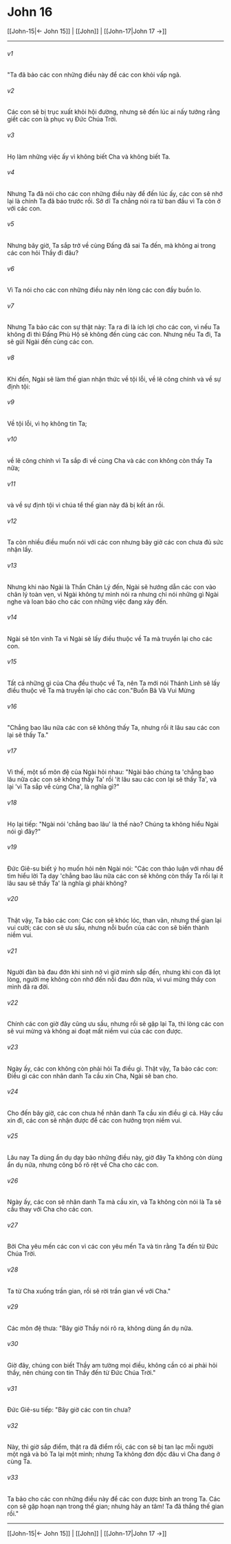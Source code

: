 # John 16

[[John-15|← John 15]] | [[John]] | [[John-17|John 17 →]]
***



###### v1 
"Ta đã bảo các con những điều này để các con khỏi vấp ngã. 

###### v2 
Các con sẽ bị trục xuất khỏi hội đường, nhưng sẽ đến lúc ai nấy tưởng rằng giết các con là phục vụ Đức Chúa Trời. 

###### v3 
Họ làm những việc ấy vì không biết Cha và không biết Ta. 

###### v4 
Nhưng Ta đã nói cho các con những điều này để đến lúc ấy, các con sẽ nhớ lại là chính Ta đã báo trước rồi. Sở dĩ Ta chẳng nói ra từ ban đầu vì Ta còn ở với các con. 

###### v5 
Nhưng bây giờ, Ta sắp trở về cùng Đấng đã sai Ta đến, mà không ai trong các con hỏi Thầy đi đâu? 

###### v6 
Vì Ta nói cho các con những điều này nên lòng các con đầy buồn lo. 

###### v7 
Nhưng Ta bảo các con sự thật này: Ta ra đi là ích lợi cho các con, vì nếu Ta không đi thì Đấng Phù Hộ sẽ không đến cùng các con. Nhưng nếu Ta đi, Ta sẽ gửi Ngài đến cùng các con. 

###### v8 
Khi đến, Ngài sẽ làm thế gian nhận thức về tội lỗi, về lẽ công chính và về sự định tội: 

###### v9 
Về tội lỗi, vì họ không tin Ta; 

###### v10 
về lẽ công chính vì Ta sắp đi về cùng Cha và các con không còn thấy Ta nữa; 

###### v11 
và về sự định tội vì chúa tể thế gian này đã bị kết án rồi. 

###### v12 
Ta còn nhiều điều muốn nói với các con nhưng bây giờ các con chưa đủ sức nhận lấy. 

###### v13 
Nhưng khi nào Ngài là Thần Chân Lý đến, Ngài sẽ hướng dẫn các con vào chân lý toàn vẹn, vì Ngài không tự mình nói ra nhưng chỉ nói những gì Ngài nghe và loan báo cho các con những việc đang xảy đến. 

###### v14 
Ngài sẽ tôn vinh Ta vì Ngài sẽ lấy điều thuộc về Ta mà truyền lại cho các con. 

###### v15 
Tất cả những gì của Cha đều thuộc về Ta, nên Ta mới nói Thánh Linh sẽ lấy điều thuộc về Ta mà truyền lại cho các con."Buồn Bã Và Vui Mừng 

###### v16 
"Chẳng bao lâu nữa các con sẽ không thấy Ta, nhưng rồi ít lâu sau các con lại sẽ thấy Ta." 

###### v17 
Vì thế, một số môn đệ của Ngài hỏi nhau: "Ngài bảo chúng ta 'chẳng bao lâu nữa các con sẽ không thấy Ta' rồi 'ít lâu sau các con lại sẽ thấy Ta', và lại 'vì Ta sắp về cùng Cha', là nghĩa gì?" 

###### v18 
Họ lại tiếp: "Ngài nói 'chẳng bao lâu' là thế nào? Chúng ta không hiểu Ngài nói gì đây?" 

###### v19 
Đức Giê-su biết ý họ muốn hỏi nên Ngài nói: "Các con thảo luận với nhau để tìm hiểu lời Ta dạy 'chẳng bao lâu nữa các con sẽ không còn thấy Ta rồi lại ít lâu sau sẽ thấy Ta' là nghĩa gì phải không? 

###### v20 
Thật vậy, Ta bảo các con: Các con sẽ khóc lóc, than vãn, nhưng thế gian lại vui cười; các con sẽ ưu sầu, nhưng nỗi buồn của các con sẽ biến thành niềm vui. 

###### v21 
Người đàn bà đau đớn khi sinh nở vì giờ mình sắp đến, nhưng khi con đã lọt lòng, người mẹ không còn nhớ đến nỗi đau đớn nữa, vì vui mừng thấy con mình đã ra đời. 

###### v22 
Chính các con giờ đây cũng ưu sầu, nhưng rồi sẽ gặp lại Ta, thì lòng các con sẽ vui mừng và không ai đoạt mất niềm vui của các con được. 

###### v23 
Ngày ấy, các con không còn phải hỏi Ta điều gì. Thật vậy, Ta bảo các con: Điều gì các con nhân danh Ta cầu xin Cha, Ngài sẽ ban cho. 

###### v24 
Cho đến bây giờ, các con chưa hề nhân danh Ta cầu xin điều gì cả. Hãy cầu xin đi, các con sẽ nhận được để các con hưởng trọn niềm vui. 

###### v25 
Lâu nay Ta dùng ẩn dụ dạy bảo những điều này, giờ đây Ta không còn dùng ẩn dụ nữa, nhưng công bố rõ rệt về Cha cho các con. 

###### v26 
Ngày ấy, các con sẽ nhân danh Ta mà cầu xin, và Ta không còn nói là Ta sẽ cầu thay với Cha cho các con. 

###### v27 
Bởi Cha yêu mến các con vì các con yêu mến Ta và tin rằng Ta đến từ Đức Chúa Trời. 

###### v28 
Ta từ Cha xuống trần gian, rồi sẽ rời trần gian về với Cha." 

###### v29 
Các môn đệ thưa: "Bây giờ Thầy nói rõ ra, không dùng ẩn dụ nữa. 

###### v30 
Giờ đây, chúng con biết Thầy am tường mọi điều, không cần có ai phải hỏi thầy, nên chúng con tin Thầy đến từ Đức Chúa Trời." 

###### v31 
Đức Giê-su tiếp: "Bây giờ các con tin chưa? 

###### v32 
Này, thì giờ sắp điểm, thật ra đã điểm rồi, các con sẽ bị tan lạc mỗi người một ngả và bỏ Ta lại một mình; nhưng Ta không đơn độc đâu vì Cha đang ở cùng Ta. 

###### v33 
Ta bảo cho các con những điều này để các con được bình an trong Ta. Các con sẽ gặp hoạn nạn trong thế gian; nhưng hãy an tâm! Ta đã thắng thế gian rồi."

***
[[John-15|← John 15]] | [[John]] | [[John-17|John 17 →]]
